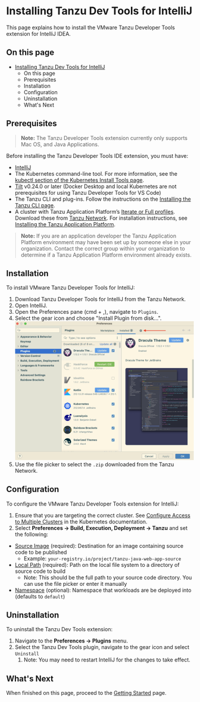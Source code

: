 # Installing Tanzu Dev Tools for IntelliJ

This page explains how to install the VMware Tanzu Developer Tools extension for IntelliJ IDEA.

## <a id=on-this-page></a> On this page

- [Installing Tanzu Dev Tools for IntelliJ](#installing-tanzu-dev-tools-for-intellij)
  - [<a id=on-this-page></a> On this page](#-on-this-page)
  - [<a id="prerequisites"></a> Prerequisites](#-prerequisites)
  - [<a id="installation"></a> Installation](#-installation)
  - [<a id="configuration"></a> Configuration](#-configuration)
  - [<a id="uninstallation"></a> Uninstallation](#-uninstallation)
  - [<a id="whats-next"></a> What's Next](#-whats-next)

## <a id="prerequisites"></a> Prerequisites

> **Note:** The Tanzu Developer Tools extension currently only supports Mac OS, and Java Applications.

Before installing the Tanzu Developer Tools IDE extension, you must have:

- [IntelliJ](https://www.jetbrains.com/idea/download/#section=mac)
- The Kubernetes command-line tool. For more information, see the [kubectl section of the Kubernetes Install Tools page](https://kubernetes.io/docs/tasks/tools/#kubectl).
- [Tilt](https://docs.tilt.dev/install.html) v0.24.0 or later (Docker Desktop and local Kubernetes are not prerequisites for using Tanzu Developer Tools for VS Code)
- The Tanzu CLI and plug-ins. Follow the instructions on the [Installing the Tanzu CLI page](../install-tanzu-cli.md#-install-or-update-the-tanzu-cli-and-plug-ins).
- A cluster with Tanzu Application Platform’s [Iterate or Full profiles](../install.md#-install-your-tanzu-application-platform-profile). Download these from [Tanzu Network](https://network.tanzu.vmware.com/products/tanzu-application-platform/). For installation instructions, see [Installing the Tanzu Application Platform](../install.md).

> **Note:** If you are an application developer the Tanzu Application Platform environment may have been set up by someone else in your organization. Contact the correct group within your organization to determine if a Tanzu Application Platform environment already exists.

## <a id="installation"></a> Installation

To install VMware Tanzu Developer Tools for IntelliJ:

1. Download Tanzu Developer Tools for IntelliJ from the Tanzu Network.
1. Open IntelliJ.
  1. Open the Preferences pane (cmd + ,), navigate to `Plugins`.
  2. Select the gear icon and choose "Install Plugin from disk...".
  ![Gear icon inside the Plugins Preferences pane.](../images/intellij-gearIconPrefs.png)
  1. Use the file picker to select the `.zip` downloaded from the Tanzu Network.

## <a id="configuration"></a> Configuration

To configure the VMware Tanzu Developer Tools extension for IntelliJ:
1. Ensure that you are targeting the correct cluster. See [Configure Access to Multiple Clusters](https://kubernetes.io/docs/tasks/access-application-cluster/configure-access-multiple-clusters/) in the Kubernetes documentation.
1. Select **Preferences -> Build, Execution, Deployment -> Tanzu** and set the following:
- [Source Image](../glossary.md#source-image) (required): Destination for an image containing source code to be published
  - Example: `your-registry.io/project/tanzu-java-web-app-source`
- [Local Path](../glossary.md#local-path) (required): Path on the local file system to a directory of source code to build
  - Note: This should be the full path to your source code directory. You can use the file picker or enter it manually
- [Namespace](../glossary.md#namespace) (optional): Namespace that workloads are be deployed into (defaults to `default`)

## <a id="uninstallation"></a> Uninstallation

To uninstall the Tanzu Dev Tools extension:
1. Navigate to the **Preferences -> Plugins** menu.
2. Select the Tanzu Dev Tools plugin, navigate to the gear icon and select `Uninstall`
   1. Note: You may need to restart IntelliJ for the changes to take effect.

## <a id="whats-next"></a> What's Next

When finished on this page, proceed to the [Getting Started](../intellij-extension/getting-started.md) page.